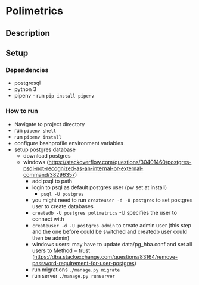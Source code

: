 # Polimetrics

## Description

## Setup
### Dependencies
- postgresql
- python 3
- pipenv - run `pip install pipenv`


### How to run
- Navigate to project directory
- run `pipenv shell`
- run `pipenv install`
- configure bashprofile environment variables
- setup postgres database
  - download postgres
  - windows (https://stackoverflow.com/questions/30401460/postgres-psql-not-recognized-as-an-internal-or-external-command/38296357)
    - add psql to path
    - login to psql as default postgres user (pw set at install)
        - `psql -U postgres`
    - you might need to run `createuser -d -U postgres` to set postgres user to create databases
    - `createdb -U postgres polimetrics` -U specifies the user to connect with
    - `createuser -d -U postgres admin` to create admin user (this step and the one before could be switched and createdb user could then be admin)
    - windows users: may have to update data/pg_hba.conf and set all users to Method = trust (https://dba.stackexchange.com/questions/83164/remove-password-requirement-for-user-postgres)
    - run migrations `./manage.py migrate` 
    - run server `./manage.py runserver`
  
